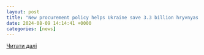 ```yaml
---
layout: post
title: "New procurement policy helps Ukraine save 3.3 billion hryvnyas on drones - Букви"
date: 2024-08-09 14:14:41 +0000
categories: [news]
---
```


[Читати далі](https://bukvy.org/en/new-procurement-policy-helps-ukraine-save-3-3-billion-hryvnyas-on-drones/)
